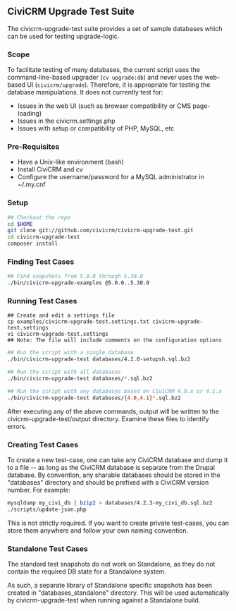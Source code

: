 ## CiviCRM Upgrade Test Suite

The civicrm-upgrade-test suite provides a set of sample databases which can
be used for testing upgrade-logic.

### Scope

To facilitate testing of many databases, the current script uses the
command-line-based upgrader (`cv upgrade:db`) and never uses the web-based UI
(`civicrm/upgrade`).  Therefore, it is appropriate for testing the database
manipulations. It does not currently test for:

 * Issues in the web UI (such as browser compatibility or CMS page-loading)
 * Issues in the civicrm.settings.php
 * Issues with setup or compatibility of PHP, MySQL, etc

### Pre-Requisites

 * Have a Unix-like environment (bash)
 * Install CiviCRM and cv
 * Configure the username/password for a MySQL administrator in  ~/.my.cnf 

### Setup

```bash
## Checkout the repo
cd $HOME
git clone git://github.com/civicrm/civicrm-upgrade-test.git
cd civicrm-upgrade-test
composer install
```

### Finding Test Cases

```bash
## Find snapshots from 5.0.0 through 5.30.0
./bin/civicrm-upgrade-examples @5.0.0..5.30.0
```

### Running Test Cases

```
## Create and edit a settings file
cp examples/civicrm-upgrade-test.settings.txt civicrm-upgrade-test.settings
vi civicrm-upgrade-test.settings
## Note: The file will include comments on the configuration options
```

```bash
## Run the script with a single database
./bin/civicrm-upgrade-test databases/4.2.0-setupsh.sql.bz2

## Run the script with all databases
./bin/civicrm-upgrade-test databases/*.sql.bz2

## Run the script with any databases based on CiviCRM 4.0.x or 4.1.x
./bin/civicrm-upgrade-test databases/{4.0,4.1}*.sql.bz2
```

After executing any of the above commands, output will be written to the
civicrm-upgrade-test/output directory. Examine these files to identify errors.

### Creating Test Cases

To create a new test-case, one can take any CiviCRM database and dump it
to a file -- as long as the CiviCRM database is separate from the Drupal
database. By convention, any sharable databases should be stored in the
"databases" directory and should be prefixed with a CiviCRM version
number. For example:

```bash
mysqldump my_civi_db | bzip2 > databases/4.2.3-my_civi_db.sql.bz2
./scripts/update-json.php
```

This is not strictly required. If you want to create private test-cases,
you can store them anywhere and follow your own naming convention.

### Standalone Test Cases

The standard test snapshots do not work on Standalone, as they do not
contain the required DB state for a Standalone system.

As such, a separate library of Standalone specific snapshots has been
created in "databases_standalone" directory. This will be used automatically
by civicrm-upgrade-test when running against a Standalone build.
